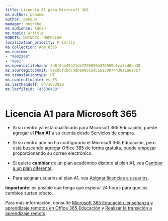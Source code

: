 ```yaml
---
title: Licencia A1 para Microsoft 365
ms.author: pebaum
author: pebaum
manager: mnirkhe
ms.audience: Admin
ms.topic: article
ROBOTS: NOINDEX, NOFOLLOW
localization_priority: Priority
ms.collection: Adm_O365
ms.custom:
- "9002568"
- "4981"
ms.openlocfilehash: 2d8f0be45b21db7295099b376959bfcafcd6ba38
ms.sourcegitcommit: 6ecb6fcbd738b8896c5d616130074438a1a6e357
ms.translationtype: HT
ms.contentlocale: es-ES
ms.lasthandoff: 04/16/2020
ms.locfileid: "43530439"
---
```

# <a name="a1-license-for-microsoft-365"></a>Licencia A1 para Microsoft 365


- Si su centro ya está cualificado para Microsoft 365 Educación, puede agregar el **Plan A1** a su cuenta desde [Servicios de compra](https://docs.microsoft.com/microsoft-365/commerce/buy-another-subscription?view=o365-worldwide#buy-another-subscription). 

- Si su centro aún no ha configurado el Microsoft 365 Educación, pero está buscando agregar Office 365 de forma gratuita, puede [empezar](https://www.microsoft.com/education/products/office) proporcionando su correo electrónico. 

- Si quiere **cambiar** de un plan académico distinto al plan A1, vea [Cambiar a un plan diferente](https://docs.microsoft.com/es-ES/microsoft-365/commerce/subscriptions/switch-plans-manually). 

- Para asignar usuarios al plan A1, vea [Asignar licencias a usuarios](https://docs.microsoft.com/es-ES/microsoft-365/admin/manage/assign-licenses-to-users). 

**Importante**: es posible que tenga que esperar 24 horas para que los cambios surtan efecto. 

Para más información, consulte [Microsoft 365 Educación, enseñanza y aprendizaje remotos en Office 365 Educación](https://support.office.com/article/remote-teaching-and-learning-in-office-365-education-f651ccae-7b65-478b-8366-51bb884025c4) y [Realizar la transición a aprendizaje remoto](https://www.microsoft.com/education/remote-learning). 
